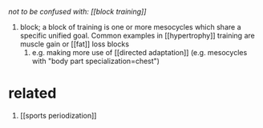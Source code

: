 *not to be confused with: [[block training]]*

1. block; a block of training is one or more mesocycles which share a specific unified goal. Common examples in [[hypertrophy]] training are muscle gain or [[fat]] loss blocks
	1. e.g. making more use of [[directed adaptation]] (e.g. mesocycles with "body part specialization=chest")

# related
1. [[sports periodization]]